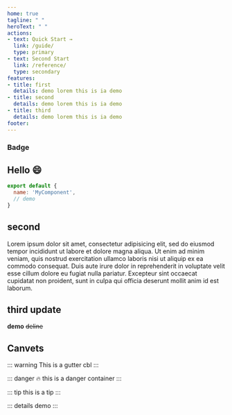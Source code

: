 ```yaml
---
home: true
tagline: " "
heroText: " "
actions:
- text: Quick Start →
  link: /guide/
  type: primary
- text: Second Start
  link: /reference/
  type: secondary
features:
- title: first
  details: demo lorem this is ia demo
- title: second
  details: demo lorem this is ia demo
- title: third
  details: demo lorem this is ia demo
footer:
---
```


### Badge <Badge text="beta" type="danger"/> <Badge text="default"/>

## Hello 😄
``` js
export default {
  name: 'MyComponent',
  // demo
}
```

## second
Lorem ipsum dolor sit amet, consectetur adipisicing elit, sed do eiusmod tempor incididunt ut labore et dolore magna aliqua. Ut enim ad minim veniam, quis nostrud exercitation ullamco laboris nisi ut aliquip ex ea commodo consequat. Duis aute irure dolor in reprehenderit in voluptate velit esse cillum dolore eu fugiat nulla pariatur. Excepteur sint occaecat cupidatat non proident, sunt in culpa qui officia deserunt mollit anim id est laborum.

## third update
  __demo__
  ~~deline~~

## Canvets
::: warning
  This is a gutter cbl
:::


::: danger 🔥
this is a danger container
:::

::: tip
this is a tip
:::


::: details
demo
:::

